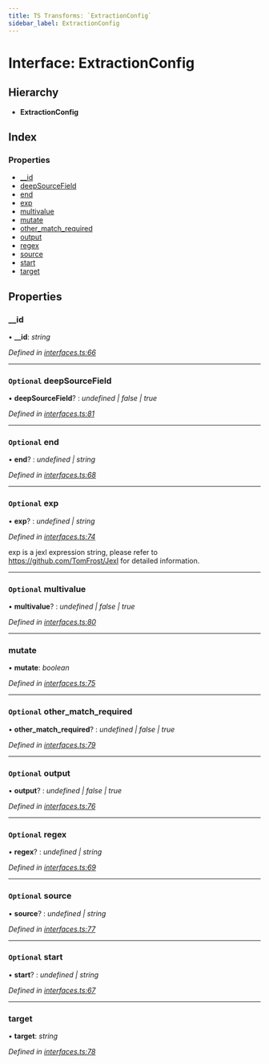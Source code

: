 ```yaml
---
title: TS Transforms: `ExtractionConfig`
sidebar_label: ExtractionConfig
---
```


# Interface: ExtractionConfig

## Hierarchy

* **ExtractionConfig**

## Index

### Properties

* [__id](extractionconfig.md#__id)
* [deepSourceField](extractionconfig.md#optional-deepsourcefield)
* [end](extractionconfig.md#optional-end)
* [exp](extractionconfig.md#optional-exp)
* [multivalue](extractionconfig.md#optional-multivalue)
* [mutate](extractionconfig.md#mutate)
* [other_match_required](extractionconfig.md#optional-other_match_required)
* [output](extractionconfig.md#optional-output)
* [regex](extractionconfig.md#optional-regex)
* [source](extractionconfig.md#optional-source)
* [start](extractionconfig.md#optional-start)
* [target](extractionconfig.md#target)

## Properties

###  __id

• **__id**: *string*

*Defined in [interfaces.ts:66](https://github.com/terascope/teraslice/blob/f95bb5556/packages/ts-transforms/src/interfaces.ts#L66)*

___

### `Optional` deepSourceField

• **deepSourceField**? : *undefined | false | true*

*Defined in [interfaces.ts:81](https://github.com/terascope/teraslice/blob/f95bb5556/packages/ts-transforms/src/interfaces.ts#L81)*

___

### `Optional` end

• **end**? : *undefined | string*

*Defined in [interfaces.ts:68](https://github.com/terascope/teraslice/blob/f95bb5556/packages/ts-transforms/src/interfaces.ts#L68)*

___

### `Optional` exp

• **exp**? : *undefined | string*

*Defined in [interfaces.ts:74](https://github.com/terascope/teraslice/blob/f95bb5556/packages/ts-transforms/src/interfaces.ts#L74)*

exp is a jexl expression string, please refer to https://github.com/TomFrost/Jexl for detailed information.

___

### `Optional` multivalue

• **multivalue**? : *undefined | false | true*

*Defined in [interfaces.ts:80](https://github.com/terascope/teraslice/blob/f95bb5556/packages/ts-transforms/src/interfaces.ts#L80)*

___

###  mutate

• **mutate**: *boolean*

*Defined in [interfaces.ts:75](https://github.com/terascope/teraslice/blob/f95bb5556/packages/ts-transforms/src/interfaces.ts#L75)*

___

### `Optional` other_match_required

• **other_match_required**? : *undefined | false | true*

*Defined in [interfaces.ts:79](https://github.com/terascope/teraslice/blob/f95bb5556/packages/ts-transforms/src/interfaces.ts#L79)*

___

### `Optional` output

• **output**? : *undefined | false | true*

*Defined in [interfaces.ts:76](https://github.com/terascope/teraslice/blob/f95bb5556/packages/ts-transforms/src/interfaces.ts#L76)*

___

### `Optional` regex

• **regex**? : *undefined | string*

*Defined in [interfaces.ts:69](https://github.com/terascope/teraslice/blob/f95bb5556/packages/ts-transforms/src/interfaces.ts#L69)*

___

### `Optional` source

• **source**? : *undefined | string*

*Defined in [interfaces.ts:77](https://github.com/terascope/teraslice/blob/f95bb5556/packages/ts-transforms/src/interfaces.ts#L77)*

___

### `Optional` start

• **start**? : *undefined | string*

*Defined in [interfaces.ts:67](https://github.com/terascope/teraslice/blob/f95bb5556/packages/ts-transforms/src/interfaces.ts#L67)*

___

###  target

• **target**: *string*

*Defined in [interfaces.ts:78](https://github.com/terascope/teraslice/blob/f95bb5556/packages/ts-transforms/src/interfaces.ts#L78)*

